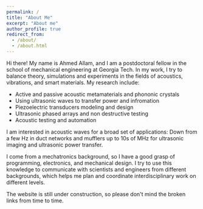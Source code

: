 ```yaml
---
permalink: /
title: "About Me"
excerpt: "About me"
author_profile: true
redirect_from: 
  - /about/
  - /about.html
---
```


Hi there! My name is Ahmed Allam, and I am a postdoctoral fellow in the school of mechanical
engineering at Georgia Tech. In my work, I try to balance theory, simulations and experiments
in the fields of acoustics, vibrations, and smart materials. My research include:
* Active and passive acoustic metamaterials and phononic crystals
* Using ultrasonic waves to transfer power and infromation
* Piezoelectric transducers modeling and design
* Ultrasonic phased arrays and non destructive testing
* Acoustic testing and automation

I am interested in acoustic waves for a broad set of applications: Down from a few Hz in duct networks
and mufflers up to 10s of MHz for ultrasonic imaging and ultrasonic power transfer. 

I come from a mechatronics background, so I have a good grasp of programming, electronics, and mechanical design. 
I try to use this knowledge to communicate with scientists and engineers from different backgrounds, 
which helps me plan and coordinate interdisciplinary work on different levels.

The website is still under construction, so please don't mind the broken links from time to time.